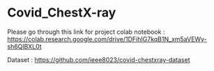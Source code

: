 # Covid_ChestX-ray


Please go through this link for project colab notebook : https://colab.research.google.com/drive/1DFihIG7kqB1N_xm5aVEWy-sh6QlBXL0t


Dataset : https://github.com/ieee8023/covid-chestxray-dataset
